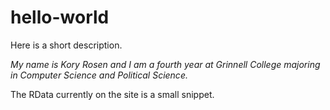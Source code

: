 # hello-world
Here is a short description. 

*My name is Kory Rosen and I am a fourth year at Grinnell College majoring in Computer Science and Political Science.*

The RData currently on the site is a small snippet. 
